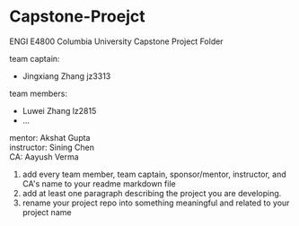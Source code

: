 # Capstone-Proejct 
ENGI E4800 Columbia University Capstone Project Folder

team captain: 
* Jingxiang Zhang jz3313

team members:
* Luwei Zhang lz2815
* ...

mentor: Akshat Gupta <br>
instructor: Sining Chen <br>
CA: Aayush Verma<br>



1) add every team member, team captain, sponsor/mentor, instructor, and CA's name to your readme markdown file 
2) add at least one paragraph describing the project you are developing. 
3) rename your project repo into something meaningful and related to your project name 
